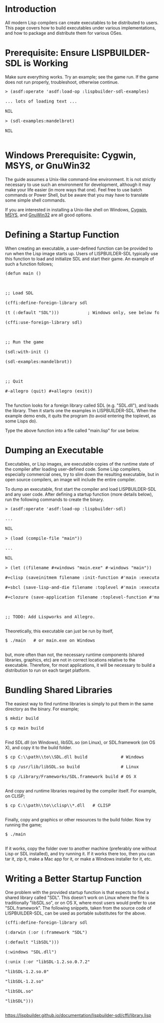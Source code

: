 

# Introduction #

All modern Lisp compilers can create executables to be distributed to users. This page covers how to build executables under various implementations, and how to package and distribute them for various OSes.

# Prerequisite: Ensure LISPBUILDER-SDL is Working #

Make sure everything works. Try an example; see the game run. If the game does not run properly, troubleshoot, otherwise continue.

<pre>
> (asdf:operate 'asdf:load-op :lispbuilder-sdl-examples)<br>
... lots of loading text ...<br>
NIL<br>
> (sdl-examples:mandelbrot)<br>
NIL<br>
</pre>

# Windows Prerequisite: Cygwin, MSYS, or GnuWin32 #

The guide assumes a Unix-like command-line environment. It is not strictly necessary to use such an environment for development, although it may make your life easier (in more ways that one). Feel free to use batch commands or Power Shell, but be aware that you may have to translate some simple shell commands.

If you are interested in installing a Unix-like shell on Windows, [Cygwin](http://www.cygwin.com/), [MSYS](http://www.mingw.org/), and [GnuWin32](http://gnuwin32.sourceforge.net/) are all good options.

# Defining a Startup Function #

When creating an executable, a user-defined function can be provided to run when the Lisp image starts up. Users of LISPBUILDER-SDL typically use this function to load and initialize SDL and start their game. An example of such a function follows;

<pre>
(defun main ()<br>
<br>
;; Load SDL<br>
(cffi:define-foreign-library sdl<br>
(t (:default "SDL")))           ; Windows only, see below for portable version<br>
(cffi:use-foreign-library sdl)<br>
<br>
;; Run the game<br>
(sdl:with-init ()<br>
(sdl-examples:mandelbrot))<br>
<br>
;; Quit<br>
#-allegro (quit) #+allegro (exit))<br>
</pre>

The function looks for a foreign library called SDL (e.g. "SDL.dll"), and loads the library. Then it starts one the examples in LISPBUILDER-SDL. When the example demo ends, it quits the program (to avoid entering the toplevel, as some Lisps do).

Type the above function into a file called "main.lisp" for use below.

# Dumping an Executable #

Executables, or Lisp images, are executable copies of the runtime state of the compiler after loading user-defined code. Some Lisp compilers, especially commercial ones, try to slim down the resulting executable, but in open source compilers, an image will include the entire compiler.

To dump an executable, first start the compiler and load LISPBUILDER-SDL and any user code. After defining a startup function (more details below), run the following commands to create the binary.

<pre>
> (asdf:operate 'asdf:load-op :lispbuilder-sdl)<br>
...<br>
NIL<br>
> (load (compile-file "main"))<br>
...<br>
NIL<br>
> (let ((filename #+windows "main.exe" #-windows "main"))<br>
#+clisp (saveinitmem filename :init-function #'main :executable t :norc t)<br>
#+sbcl (save-lisp-and-die filename :toplevel #'main :executable t)<br>
#+clozure (save-application filename :toplevel-function #'main :prepend-kernel t))<br>
<br>
;; TODO: Add Lispworks and Allegro.<br>
</pre>

Theoretically, this executable can just be run by itself,

<pre>
$ ./main   # or main.exe on Windows<br>
</pre>

but, more often than not, the necessary runtime components (shared libraries, graphics, etc) are not in correct locations relative to the executable. Therefore, for most applications, it will be necessary to build a distribution to run on each target platform.

# Bundling Shared Libraries #

The easiest way to find runtime libraries is simply to put them in the same directory as the binary. For example;

<pre>
$ mkdir build<br>
$ cp main build<br>
</pre>

Find SDL.dll (on Windows), libSDL.so (on Linux), or SDL.framework (on OS X), and copy it to the build folder.

<pre>
$ cp C:\\path\\to\\SDL.dll build             # Windows<br>
$ cp /usr/lib/libSDL.so build                # Linux<br>
$ cp /Library/Frameworks/SDL.framework build # OS X<br>
</pre>

And copy and runtime libraries required by the compiler itself. For example, on CLISP;

<pre>
$ cp C:\\path\\to\\clisp\\*.dll   # CLISP<br>
</pre>

Finally, copy and graphics or other resources to the build folder. Now try running the game;

<pre>
$ ./main<br>
</pre>

If it works, copy the folder over to another machine (preferably one without Lisp or SDL installed), and try running it. If it works there too, then you can tar it, zip it, make a Mac app for it, or make a Windows installer for it, etc.

# Writing a Better Startup Function #

One problem with the provided startup function is that expects to find a shared library called "SDL". This doesn't work on Linux where the file is traditionally "libSDL.so", or on OS X, where most users would prefer to use "SDL.framework". The following snippets, taken from the source code of LISPBUILDER-SDL, can be used as portable substitutes for the above.

<pre>
(cffi:define-foreign-library sdl<br>
(:darwin (:or (:framework "SDL")<br>
(:default "libSDL")))<br>
(:windows "SDL.dll")<br>
(:unix (:or "libSDL-1.2.so.0.7.2"<br>
"libSDL-1.2.so.0"<br>
"libSDL-1.2.so"<br>
"libSDL.so"<br>
"libSDL")))<br>
</pre>

https://lispbuilder.github.io/documentation/lispbuilder-sdl/cffi/library.lisp
